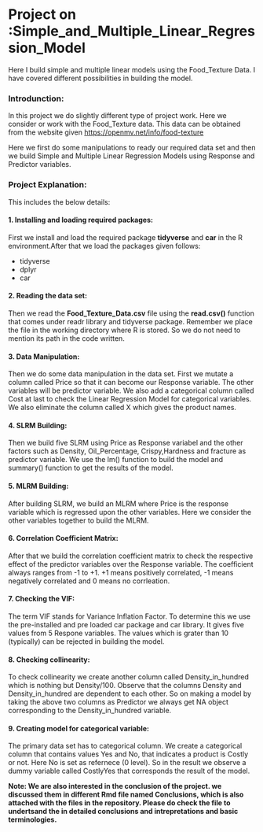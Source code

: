 # Project on :Simple_and_Multiple_Linear_Regression_Model
Here I build simple and multiple linear models using the Food_Texture Data. I have covered different possibilities in building the model.
### Introdunction:
In this project we do slightly different type of project work. Here we consider or work with the Food_Texture data. This data can be obtained from the website given <https://openmv.net/info/food-texture>

Here we first do some manipulations to ready our required data set and then we build Simple and Multiple Linear Regression Models using Response and Predictor variables.

### Project Explanation:
This includes the below details:
#### 1. Installing and loading required packages:
First we install and load the required package **tidyverse** and **car** in the R environment.After that we load the packages given follows:
* tidyverse
* dplyr
* car

#### 2. Reading the data set:
Then we read the **Food_Texture_Data.csv** file using the **read.csv()** function that comes under readr library and tidyverse package. Remember we place the file in the working directory where R is stored. So we do not need to mention its path in the code written.

#### 3. Data Manipulation:
Then we do some data manipulation in the data set. First we mutate a column called Price so that it can become our Response variable. The other variables will be predictor variable. We also add a categorical column called Cost at last to check the Linear Regression Model for categorical variables. We also eliminate the column called X which gives the product names.

#### 4. SLRM Building:
Then we build five SLRM using Price as Response variabel and the other factors such as Density, Oil_Percentage, Crispy,Hardness and fracture as predictor variable. We use the lm() function to build the model and summary() function to get the results of the model.

#### 5. MLRM Building:
After building SLRM, we build an MLRM where Price is the response variable which is regressed upon the other variables. Here we consider the other variables together to build the MLRM.

#### 6. Correlation Coefficient Matrix:
After that we build the correlation coefficient matrix to check the respective effect of the predictor variables over the Response variable. The coefficient always ranges from -1 to +1. +1 means positively correlated, -1 means negatively correlated and 0 means no corrleation.

#### 7. Checking the VIF:
The term VIF stands for Variance Inflation Factor. To determine this we use the pre-installed and pre loaded car package and car library. It gives five values from 5 Respone variables. The values which is grater than 10 (typically) can be rejected in building the model.

#### 8. Checking collinearity:
To check collinearity we create another column called Density_in_hundred which is nothing but Density/100. Observe that the columns Density and Density_in_hundred are dependent to each other. So on making a model by taking the above two columns as Predictor we always get NA object corresponding to the Density_in_hundred variable.

#### 9. Creating model for categorical variable:
The primary data set has to categorical column. We create a categorical column that contains values Yes and No, that indicates a product is Costly or not. Here No is set as refernece (0 level). So in the result we observe a dummy variable called CostlyYes that corresponds the result of the model.

**Note: We are also interested in the conclusion of the project. we discussed them in different Rmd file named Conclusions, which is also attached with the files in the repository. Please do check the file to undertsand the in detailed conclusions and intrepretations and basic terminologies.**
